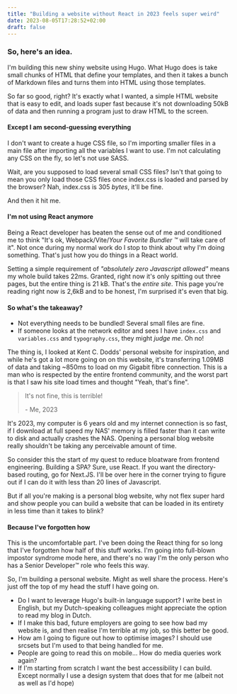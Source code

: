 ```yaml
---
title: "Building a website without React in 2023 feels super weird"
date: 2023-08-05T17:28:52+02:00
draft: false
---
```


### So, here's an idea. 

I'm building this new shiny website using Hugo. What Hugo does is take small chunks of HTML that define your templates, and then it takes a bunch of Markdown files and turns them into HTML using those templates.

So far so good, right? It's exactly what I wanted, a simple HTML website that is easy to edit, and loads super fast because it's not downloading 50kB of data and then running a program just to draw HTML to the screen.

#### Except I am second-guessing everything

I don't want to create a huge CSS file, so I'm importing smaller files in a main file after importing all the variables I want to use. I'm not calculating any CSS on the fly, so let's not use SASS.

Wait, are you supposed to load several small CSS files? Isn't that going to mean you only load those CSS files once index.css is loaded and parsed by the browser? Nah, index.css is 305 _bytes_, it'll be fine.

And then it hit me.

#### I'm not using React anymore

Being a React developer has beaten the sense out of me and conditioned me to think "It's ok, Webpack/Vite/_Your Favorite Bundler &trade;_ will take care of it". Not once during my normal work do I stop to think about why I'm doing something. That's just how you do things in a React world.

Setting a simple requirement of _"absolutely zero Javascript allowed"_ means my whole build takes 22ms. Granted, right now it's only spitting out three pages, but the entire thing is 21 kB. That's the _entire site_. This page you're reading right now is 2,6kB and to be honest, I'm surprised it's even that big.

#### So what's the takeaway?
- Not everything needs to be bundled! Several small files are fine.
- If someone looks at the network editor and sees I have `index.css` and `variables.css` and `typography.css`, they might _judge me_. Oh no!

The thing is, I looked at Kent C. Dodds' personal website for inspiration, and while he's got a lot more going on on this website, it's transferring 1.09MB of data and taking ~850ms to load on my Gigabit fibre connection. This is a man who is respected by the entire frontend community, and the worst part is that I saw his site load times and thought "Yeah, that's fine".

> It's not fine, this is terrible!
>
> \- Me, 2023

It's 2023, my computer is 6 years old and my internet connection is so fast, if I download at full speed my NAS' memory is filled faster than it can write to disk and actually crashes the NAS. Opening a personal blog website really shouldn't be taking any perceivable amount of time.

So consider this the start of my quest to reduce bloatware from frontend engineering. Building a SPA? Sure, use React. If you want the directory-based routing, go for Next.JS. I'll be over here in the corner trying to figure out if I can do it with less than 20 lines of Javascript.

But if all you're making is a personal blog website, why not flex super hard and show people you can build a website that can be loaded in its entirety in less time than it takes to blink?

#### Because I've forgotten how

This is the uncomfortable part. I've been doing the React thing for so long that I've forgotten how half of this stuff works. I'm going into full-blown impostor syndrome mode here, and there's no way I'm the only person who has a Senior Developer&trade; role who feels this way.

So, I'm building a personal website. Might as well share the process. Here's just off the top of my head the stuff I have going on.

- Do I want to leverage Hugo's built-in language support? I write best in English, but my Dutch-speaking colleagues might appreciate the option to read my blog in Dutch.
- If I make this bad, future employers are going to see how bad my website is, and then realise I'm terrible at my job, so this better be good.
- How am I going to figure out how to optimise images? I should use srcsets but I'm used to that being handled for me.
- People are going to read this on mobile... How do media queries work again?
- If I'm starting from scratch I want the best accessibility I can build. Except normally I use a design system that does that for me (albeit not as well as I'd hope)

